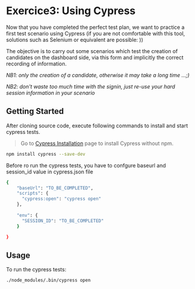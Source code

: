 # Exercice3: Using Cypress

Now that you have completed the perfect test plan, we want to practice a first test scenario using Cypress (if you are not comfortable with this tool, solutions such as Selenium or equivalent are possible: ))

The objective is to carry out some scenarios which test the creation of candidates on the dashboard side, via this form and implicitly the correct recording of information.
 
*NB1: only the creation of a candidate, otherwise it may take a long time ...;)*
 
*NB2: don't waste too much time with the signin, just re-use your hard session information in your scenario*

## Getting Started

After cloning source code, execute following commands to install and start cypress tests. 

> Go to [Cypress Installation](https://docs.cypress.io/guides/getting-started/installing-cypress.html#System-requirements) page to install Cypress without npm.


```bash
npm install cypress --save-dev
```


Before ro run the cypress tests, you have to confgure baseurl and session_id value in cypress.json file

```bash
{
    "baseUrl": "TO_BE_COMPLETED",
    "scripts": {
      "cypress:open": "cypress open"
    },
    
    "env": {
      "SESSION_ID": "TO_BE_COMPLETED"
    }

}
```
## Usage

To run the cypress tests:

```bash
./node_modules/.bin/cypress open
```
